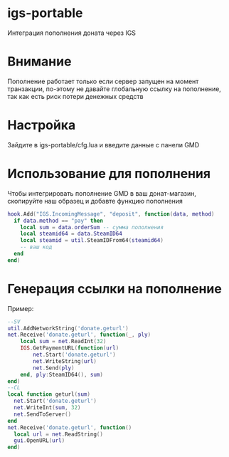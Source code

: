 # igs-portable
Интеграция пополнения доната через IGS
# Внимание
Пополнение работает только если сервер запущен на момент транзакции, по-этому не давайте глобальную ссылку на пополнение, так как есть риск потери денежных средств
# Настройка
Зайдите в igs-portable/cfg.lua и введите данные с панели GMD
# Использование для пополнения
Чтобы интегрировать пополнение GMD в ваш донат-магазин, скопируйте наш образец и добавте функцию пополнения
```lua
hook.Add("IGS.IncomingMessage", "deposit", function(data, method)
  if data.method == "pay" then
    local sum = data.orderSum -- сумма пополнения
    local steamid64 = data.SteamID64
    local steamid = util.SteamIDFrom64(steamid64)
    -- ваш код
  end
end)
```
# Генерация ссылки на пополнение
Пример:
```lua
--SV
util.AddNetworkString('donate.geturl')
net.Receive('donate.geturl', function(_, ply)
	local sum = net.ReadInt(32)
	IGS.GetPaymentURL(function(url)
		net.Start('donate.geturl')
		net.WriteString(url)
		net.Send(ply)
	end, ply:SteamID64(), sum)
end)
--CL
local function geturl(sum)
  net.Start('donate.geturl')
  net.WriteInt(sum, 32)
  net.SendToServer()
end
net.Receive('donate.geturl', function()
  local url = net.ReadString()
  gui.OpenURL(url)
end)
```

